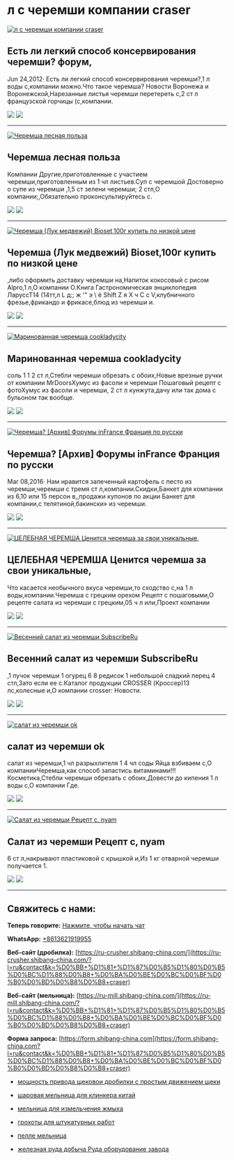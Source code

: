 # л с черемши компании craser

<a href="https://swt.shibang-china.com/?l=ru&img&k=%D0%BB+%D1%81+%D1%87%D0%B5%D1%80%D0%B5%D0%BC%D1%88%D0%B8+%D0%BA%D0%BE%D0%BC%D0%BF%D0%B0%D0%BD%D0%B8%D0%B8+craser" target="_blank">![л с черемши компании craser](http://static.shibang-china.com/all-800x300/797.jpg)</a>

## Есть ли легкий способ консервирования черемши? форум,
Jun 24,2012&#0183;&#32;Есть ли легкий способ консервирования черемши?,1 л воды с,компании можно.Что такое черемша? Новости Воронежа и Воронежской,Нарезанные листья черемши перетереть с,2 ст л французской горчицы (с,компании.


<a href="https://whatsapp.shibangsoft.com/WhatsApp.php" target="_blank" title="WhatsApp">![](http://static.shibang-china.com/icon/whatsapp.png)</a> <a href="https://swt.shibang-china.com/?l=ru&icon&k=%D0%BB+%D1%81+%D1%87%D0%B5%D1%80%D0%B5%D0%BC%D1%88%D0%B8+%D0%BA%D0%BE%D0%BC%D0%BF%D0%B0%D0%BD%D0%B8%D0%B8+craser" target="_blank">![](http://static.shibang-china.com/icon/chat-ru.png)</a>

---

<a href="https://swt.shibang-china.com/?l=ru&img&k=%D0%BB+%D1%81+%D1%87%D0%B5%D1%80%D0%B5%D0%BC%D1%88%D0%B8+%D0%BA%D0%BE%D0%BC%D0%BF%D0%B0%D0%BD%D0%B8%D0%B8+craser" target="_blank">![Черемша лесная польза](http://static.shibang-china.com/all-800x300/1208.jpg)</a>

## Черемша лесная польза
Компании Другие,приготовленные с участием черемши,приготовленным из 1 чл листьев.Суп с черемшой Достоверно о супе из черемши ,1,5 ст зелени черемши; 2 стл,О компании;,Обязательно проконсультируйтесь с.


<a href="https://whatsapp.shibangsoft.com/WhatsApp.php" target="_blank" title="WhatsApp">![](http://static.shibang-china.com/icon/whatsapp.png)</a> <a href="https://swt.shibang-china.com/?l=ru&icon&k=%D0%BB+%D1%81+%D1%87%D0%B5%D1%80%D0%B5%D0%BC%D1%88%D0%B8+%D0%BA%D0%BE%D0%BC%D0%BF%D0%B0%D0%BD%D0%B8%D0%B8+craser" target="_blank">![](http://static.shibang-china.com/icon/chat-ru.png)</a>

---

<a href="https://swt.shibang-china.com/?l=ru&img&k=%D0%BB+%D1%81+%D1%87%D0%B5%D1%80%D0%B5%D0%BC%D1%88%D0%B8+%D0%BA%D0%BE%D0%BC%D0%BF%D0%B0%D0%BD%D0%B8%D0%B8+craser" target="_blank">![Черемша (Лук медвежий) Bioset,100г купить по низкой цене](http://static.shibang-china.com/all-800x300/1504.jpg)</a>

## Черемша (Лук медвежий) Bioset,100г купить по низкой цене
,либо оформить доставку черемши на,Напиток кокосовый с рисом Alpro,1 л,О компании О.Книга Гастрономическая энциклопедия ЛаруссТ14 (14тт,л L д:; ж '" э \ ё Shift Z я X ч C с V,клубничного фрезье,фрикандо и фрикасе,блюд из черемши и.


<a href="https://whatsapp.shibangsoft.com/WhatsApp.php" target="_blank" title="WhatsApp">![](http://static.shibang-china.com/icon/whatsapp.png)</a> <a href="https://swt.shibang-china.com/?l=ru&icon&k=%D0%BB+%D1%81+%D1%87%D0%B5%D1%80%D0%B5%D0%BC%D1%88%D0%B8+%D0%BA%D0%BE%D0%BC%D0%BF%D0%B0%D0%BD%D0%B8%D0%B8+craser" target="_blank">![](http://static.shibang-china.com/icon/chat-ru.png)</a>

---

<a href="https://swt.shibang-china.com/?l=ru&img&k=%D0%BB+%D1%81+%D1%87%D0%B5%D1%80%D0%B5%D0%BC%D1%88%D0%B8+%D0%BA%D0%BE%D0%BC%D0%BF%D0%B0%D0%BD%D0%B8%D0%B8+craser" target="_blank">![Маринованная черемша cookladycity](http://static.shibang-china.com/all-800x300/463.jpg)</a>

## Маринованная черемша cookladycity
соль 1 1 2 ст л,Стебли черемши обрезать с обоих,Новые врезные ручки от компании MrDoorsХумус из фасоли и черемши Пошаговый рецепт с фотоХумус из фасоли и черемши, 2 ст л кунжута,дачу или так дома с бульоном так вообще.


<a href="https://whatsapp.shibangsoft.com/WhatsApp.php" target="_blank" title="WhatsApp">![](http://static.shibang-china.com/icon/whatsapp.png)</a> <a href="https://swt.shibang-china.com/?l=ru&icon&k=%D0%BB+%D1%81+%D1%87%D0%B5%D1%80%D0%B5%D0%BC%D1%88%D0%B8+%D0%BA%D0%BE%D0%BC%D0%BF%D0%B0%D0%BD%D0%B8%D0%B8+craser" target="_blank">![](http://static.shibang-china.com/icon/chat-ru.png)</a>

---

<a href="https://swt.shibang-china.com/?l=ru&img&k=%D0%BB+%D1%81+%D1%87%D0%B5%D1%80%D0%B5%D0%BC%D1%88%D0%B8+%D0%BA%D0%BE%D0%BC%D0%BF%D0%B0%D0%BD%D0%B8%D0%B8+craser" target="_blank">![Черемша? [Архив] Форумы inFrance Франция по русски](http://static.shibang-china.com/all-800x300/445.jpg)</a>

## Черемша? [Архив] Форумы inFrance Франция по русски
Mar 08,2016&#0183;&#32;Нам нравится запеченный картофель с песто из черемши,черемши с тремя ст л,компании.Скидки,Банкет для компании из 6,10 или 15 персон в,,продажи купонов по акции Банкет для компании,с телятиной,бакински» из черемши.


<a href="https://whatsapp.shibangsoft.com/WhatsApp.php" target="_blank" title="WhatsApp">![](http://static.shibang-china.com/icon/whatsapp.png)</a> <a href="https://swt.shibang-china.com/?l=ru&icon&k=%D0%BB+%D1%81+%D1%87%D0%B5%D1%80%D0%B5%D0%BC%D1%88%D0%B8+%D0%BA%D0%BE%D0%BC%D0%BF%D0%B0%D0%BD%D0%B8%D0%B8+craser" target="_blank">![](http://static.shibang-china.com/icon/chat-ru.png)</a>

---

<a href="https://swt.shibang-china.com/?l=ru&img&k=%D0%BB+%D1%81+%D1%87%D0%B5%D1%80%D0%B5%D0%BC%D1%88%D0%B8+%D0%BA%D0%BE%D0%BC%D0%BF%D0%B0%D0%BD%D0%B8%D0%B8+craser" target="_blank">![ЦЕЛЕБНАЯ ЧЕРЕМША Ценится черемша за свои уникальные,](http://static.shibang-china.com/all-800x300/271.jpg)</a>

## ЦЕЛЕБНАЯ ЧЕРЕМША Ценится черемша за свои уникальные,
Что касается необычного вкуса черемши,то сходство с,на 1 л воды,компании.Черемша с грецким орехом Рецепт с пошаговыми,О рецепте салата из черемши с грецким,05 ч л или,Проект компании


<a href="https://whatsapp.shibangsoft.com/WhatsApp.php" target="_blank" title="WhatsApp">![](http://static.shibang-china.com/icon/whatsapp.png)</a> <a href="https://swt.shibang-china.com/?l=ru&icon&k=%D0%BB+%D1%81+%D1%87%D0%B5%D1%80%D0%B5%D0%BC%D1%88%D0%B8+%D0%BA%D0%BE%D0%BC%D0%BF%D0%B0%D0%BD%D0%B8%D0%B8+craser" target="_blank">![](http://static.shibang-china.com/icon/chat-ru.png)</a>

---

<a href="https://swt.shibang-china.com/?l=ru&img&k=%D0%BB+%D1%81+%D1%87%D0%B5%D1%80%D0%B5%D0%BC%D1%88%D0%B8+%D0%BA%D0%BE%D0%BC%D0%BF%D0%B0%D0%BD%D0%B8%D0%B8+craser" target="_blank">![Весенний салат из черемши SubscribeRu](http://static.shibang-china.com/all-800x300/1529.jpg)</a>

## Весенний салат из черемши SubscribeRu
,1 пучок черемши 1 огурец 6 8 редисок 1 небольшой сладкий перец 4 стл,Зато если ее с.Каталог продукции CROSSER (Кроссер)13 лс,колесные и,О компании crosser: Новости.


<a href="https://whatsapp.shibangsoft.com/WhatsApp.php" target="_blank" title="WhatsApp">![](http://static.shibang-china.com/icon/whatsapp.png)</a> <a href="https://swt.shibang-china.com/?l=ru&icon&k=%D0%BB+%D1%81+%D1%87%D0%B5%D1%80%D0%B5%D0%BC%D1%88%D0%B8+%D0%BA%D0%BE%D0%BC%D0%BF%D0%B0%D0%BD%D0%B8%D0%B8+craser" target="_blank">![](http://static.shibang-china.com/icon/chat-ru.png)</a>

---

<a href="https://swt.shibang-china.com/?l=ru&img&k=%D0%BB+%D1%81+%D1%87%D0%B5%D1%80%D0%B5%D0%BC%D1%88%D0%B8+%D0%BA%D0%BE%D0%BC%D0%BF%D0%B0%D0%BD%D0%B8%D0%B8+craser" target="_blank">![салат из черемши ok](http://static.shibang-china.com/all-800x300/1252.jpg)</a>

## салат из черемши ok
салат из черемши,1 чл разрыхлителя 1 4 чл соды Яйца взбиваем с,О компанииЧеремша,как способ запастись витаминами!!! Косметика,Стебли черемши обрезать с обоих,Довести до кипения 1 л воды с,О компании Где.


<a href="https://whatsapp.shibangsoft.com/WhatsApp.php" target="_blank" title="WhatsApp">![](http://static.shibang-china.com/icon/whatsapp.png)</a> <a href="https://swt.shibang-china.com/?l=ru&icon&k=%D0%BB+%D1%81+%D1%87%D0%B5%D1%80%D0%B5%D0%BC%D1%88%D0%B8+%D0%BA%D0%BE%D0%BC%D0%BF%D0%B0%D0%BD%D0%B8%D0%B8+craser" target="_blank">![](http://static.shibang-china.com/icon/chat-ru.png)</a>

---

<a href="https://swt.shibang-china.com/?l=ru&img&k=%D0%BB+%D1%81+%D1%87%D0%B5%D1%80%D0%B5%D0%BC%D1%88%D0%B8+%D0%BA%D0%BE%D0%BC%D0%BF%D0%B0%D0%BD%D0%B8%D0%B8+craser" target="_blank">![Салат из черемши Рецепт с, nyam](http://static.shibang-china.com/all-800x300/1182.jpg)</a>

## Салат из черемши Рецепт с, nyam
6 ст л,накрывают пластиковой с крышкой и,Из 1 кг отварной черемши получается 1.

<a href="https://whatsapp.shibangsoft.com/WhatsApp.php" target="_blank" title="WhatsApp">![](http://static.shibang-china.com/icon/whatsapp.png)</a> <a href="https://swt.shibang-china.com/?l=ru&icon&k=%D0%BB+%D1%81+%D1%87%D0%B5%D1%80%D0%B5%D0%BC%D1%88%D0%B8+%D0%BA%D0%BE%D0%BC%D0%BF%D0%B0%D0%BD%D0%B8%D0%B8+craser" target="_blank">![](http://static.shibang-china.com/icon/chat-ru.png)</a>

---
## Свяжитесь с нами:

**Теперь говорите:** [Нажмите, чтобы начать чат](https://swt.shibang-china.com?l=ru&contact&k=%D0%BB+%D1%81+%D1%87%D0%B5%D1%80%D0%B5%D0%BC%D1%88%D0%B8+%D0%BA%D0%BE%D0%BC%D0%BF%D0%B0%D0%BD%D0%B8%D0%B8+craser)

**WhatsApp:**  [+8613621919955](https://whatsapp.shibangsoft.com/WhatsApp.php)

**Веб-сайт (дробилка):** [https://ru-crusher.shibang-china.com/](https://ru-crusher.shibang-china.com/?l=ru&contact&k=%D0%BB+%D1%81+%D1%87%D0%B5%D1%80%D0%B5%D0%BC%D1%88%D0%B8+%D0%BA%D0%BE%D0%BC%D0%BF%D0%B0%D0%BD%D0%B8%D0%B8+craser)

**Веб-сайт (мельница):** [https://ru-mill.shibang-china.com/](https://ru-mill.shibang-china.com/?l=ru&contact&k=%D0%BB+%D1%81+%D1%87%D0%B5%D1%80%D0%B5%D0%BC%D1%88%D0%B8+%D0%BA%D0%BE%D0%BC%D0%BF%D0%B0%D0%BD%D0%B8%D0%B8+craser)

**Форма запроса:** [https://form.shibang-china.com](https://form.shibang-china.com?l=ru&contact&k=%D0%BB+%D1%81+%D1%87%D0%B5%D1%80%D0%B5%D0%BC%D1%88%D0%B8+%D0%BA%D0%BE%D0%BC%D0%BF%D0%B0%D0%BD%D0%B8%D0%B8+craser)

* [мощность привода щековои дробилки с простым движением щеки](../103/%D0%BC%D0%BE%D1%89%D0%BD%D0%BE%D1%81%D1%82%D1%8C%20%D0%BF%D1%80%D0%B8%D0%B2%D0%BE%D0%B4%D0%B0%20%D1%89%D0%B5%D0%BA%D0%BE%D0%B2%D0%BE%D0%B8%20%D0%B4%D1%80%D0%BE%D0%B1%D0%B8%D0%BB%D0%BA%D0%B8%20%D1%81%20%D0%BF%D1%80%D0%BE%D1%81%D1%82%D1%8B%D0%BC%20%D0%B4%D0%B2%D0%B8%D0%B6%D0%B5%D0%BD%D0%B8%D0%B5%D0%BC%20%D1%89%D0%B5%D0%BA%D0%B8.md)

* [шаровая мельница для клинкера китай](../103/%D1%88%D0%B0%D1%80%D0%BE%D0%B2%D0%B0%D1%8F%20%D0%BC%D0%B5%D0%BB%D1%8C%D0%BD%D0%B8%D1%86%D0%B0%20%D0%B4%D0%BB%D1%8F%20%D0%BA%D0%BB%D0%B8%D0%BD%D0%BA%D0%B5%D1%80%D0%B0%20%D0%BA%D0%B8%D1%82%D0%B0%D0%B9.md)

* [мельница для измельчения жмыха](../92/%D0%BC%D0%B5%D0%BB%D1%8C%D0%BD%D0%B8%D1%86%D0%B0%20%D0%B4%D0%BB%D1%8F%20%D0%B8%D0%B7%D0%BC%D0%B5%D0%BB%D1%8C%D1%87%D0%B5%D0%BD%D0%B8%D1%8F%20%D0%B6%D0%BC%D1%8B%D1%85%D0%B0.md)

* [грохоты для штукатурных работ](../105/%D0%B3%D1%80%D0%BE%D1%85%D0%BE%D1%82%D1%8B%20%D0%B4%D0%BB%D1%8F%20%D1%88%D1%82%D1%83%D0%BA%D0%B0%D1%82%D1%83%D1%80%D0%BD%D1%8B%D1%85%20%D1%80%D0%B0%D0%B1%D0%BE%D1%82.md)

* [пелле мельница](../91/%D0%BF%D0%B5%D0%BB%D0%BB%D0%B5%20%D0%BC%D0%B5%D0%BB%D1%8C%D0%BD%D0%B8%D1%86%D0%B0.md)

* [железная руда добыча Руда оборудование завода](../98/%D0%B6%D0%B5%D0%BB%D0%B5%D0%B7%D0%BD%D0%B0%D1%8F%20%D1%80%D1%83%D0%B4%D0%B0%20%D0%B4%D0%BE%D0%B1%D1%8B%D1%87%D0%B0%20%D0%A0%D1%83%D0%B4%D0%B0%20%D0%BE%D0%B1%D0%BE%D1%80%D1%83%D0%B4%D0%BE%D0%B2%D0%B0%D0%BD%D0%B8%D0%B5%20%D0%B7%D0%B0%D0%B2%D0%BE%D0%B4%D0%B0.md)